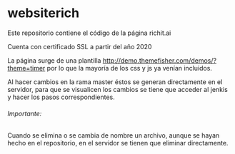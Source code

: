 # websiterich
Este repositorio contiene el código de la página richit.ai

Cuenta con certificado SSL a partir del año 2020

La página surge de una plantilla http://demo.themefisher.com/demos/?theme=timer
por lo que la mayoría de los css y js ya venían incluidos.

Al hacer cambios en la rama master éstos se generan directamente en el servidor, para que se visualicen los cambios se tiene que acceder al jenkis y hacer los pasos correspondientes.

###### Importante:
Cuando se elimina o se cambia de nombre un archivo, aunque se hayan hecho en el repositorio, en el servidor se tienen que eliminar directamente.

